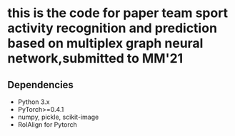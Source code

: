 # this is the code for paper team sport activity recognition and prediction based on multiplex graph neural network,submitted to MM'21

## Dependencies
* Python 3.x
* PyTorch>=0.4.1
* numpy, pickle, scikit-image
* RoIAlign for Pytorch
